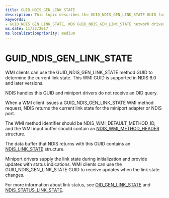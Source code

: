 ```yaml
---
title: GUID_NDIS_GEN_LINK_STATE
description: This topic describes the GUID_NDIS_GEN_LINK_STATE GUID for the NDIS WMI interface.
keywords:
- GUID_NDIS_GEN_LINK_STATE, WDK GUID_NDIS_GEN_LINK_STATE network drivers
ms.date: 11/22/2017
ms.localizationpriority: medium
---
```


# GUID_NDIS_GEN_LINK_STATE

WMI clients can use the GUID_NDIS_GEN_LINK_STATE method GUID to determine the current link state. This WMI GUID is supported in NDIS 6.0 and later versions.

NDIS handles this GUID and miniport drivers do not receive an OID query.

When a WMI client issues a GUID_NDIS_GEN_LINK_STATE WMI method request, NDIS returns the current link state for the miniport adapter or NDIS port.

The WMI method identifier should be NDIS_WMI_DEFAULT_METHOD_ID, and the WMI input buffer should contain an [NDIS_WMI_METHOD_HEADER](/windows-hardware/drivers/ddi/ntddndis/ns-ntddndis-_ndis_wmi_method_header) structure.

The data buffer that NDIS returns with this GUID contains an [NDIS_LINK_STATE](/windows-hardware/drivers/ddi/ntddndis/ns-ntddndis-_ndis_link_state) structure.

Miniport drivers supply the link state during initialization and provide updates with status indications. WMI clients can use the GUID_NDIS_GEN_LINK_STATE GUID to receive updates when the link state changes.

For more information about link status, see [OID_GEN_LINK_STATE](oid-gen-link-state.md) and [NDIS_STATUS_LINK_STATE](ndis-status-link-state.md).
